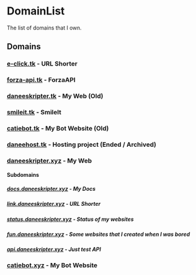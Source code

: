 # DomainList
The list of domains that I own.
## Domains
### [e-click.tk](https://e-click.tk) - URL Shorter
### [forza-api.tk](https://forza-api.tk) - ForzaAPI
### [daneeskripter.tk](https://daneeskripter.tk) - My Web (Old)
### [smileit.tk](https://smileit.tk) - SmileIt
### [catiebot.tk](https://catiebot.tk) - My Bot Website (Old)
### [daneehost.tk](https://daneehost.tk) - Hosting project (Ended / Archived)
### [daneeskripter.xyz](https://daneeskripter.xyz) - My Web
#### Subdomains
##### [docs.daneeskripter.xyz](https://docs.daneeskripter.xyz) - My Docs
##### [link.daneeskripter.xyz](https://link.daneeskripter.xyz) - URL Shorter
##### [status.daneeskripter.xyz](https://status.daneeskripter.xyz) - Status of my websites
##### [fun.daneeskripter.xyz](https://fun.daneeskripter.xyz) - Some websites that I created when I was bored
##### [api.daneeskripter.xyz](https://api.daneeskripter.xyz) - Just test API
### [catiebot.xyz](https://catiebot.xyz) - My Bot Website
